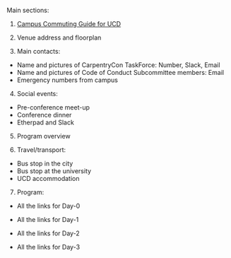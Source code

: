 
Main sections:

1. [Campus Commuting Guide for UCD](http://ucdestates.ie/commuting/wp-content/uploads/sites/3/2016/08/Campus-Commuting-Guide-2016.pdf)

2. Venue address and floorplan

3. Main contacts:
  - Name and pictures of CarpentryCon TaskForce: Number, Slack, Email
  - Name and pictures of Code of Conduct Subcommittee members: Email
  - Emergency numbers from campus

4. Social events:
  - Pre-conference meet-up
  - Conference dinner
  - Etherpad and Slack

5. Program overview

6. Travel/transport:
  - Bus stop in the city
  - Bus stop at the university
  - UCD accommodation

7. Program:

- All the links for Day-0

- All the links for Day-1

- All the links for Day-2

- All the links for Day-3
